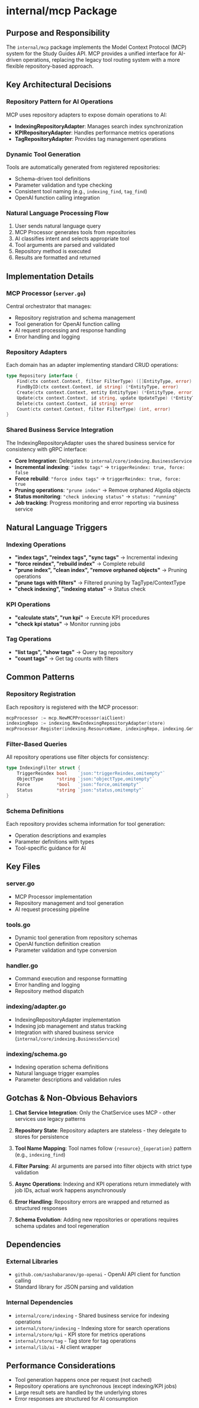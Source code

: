# internal/mcp Package

## Purpose and Responsibility
The `internal/mcp` package implements the Model Context Protocol (MCP) system for the Study Guides API. MCP provides a unified interface for AI-driven operations, replacing the legacy tool routing system with a more flexible repository-based approach.

## Key Architectural Decisions

### Repository Pattern for AI Operations
MCP uses repository adapters to expose domain operations to AI:
- **IndexingRepositoryAdapter**: Manages search index synchronization
- **KPIRepositoryAdapter**: Handles performance metrics operations
- **TagRepositoryAdapter**: Provides tag management operations

### Dynamic Tool Generation
Tools are automatically generated from registered repositories:
- Schema-driven tool definitions
- Parameter validation and type checking
- Consistent tool naming (e.g., `indexing_find`, `tag_find`)
- OpenAI function calling integration

### Natural Language Processing Flow
1. User sends natural language query
2. MCP Processor generates tools from repositories
3. AI classifies intent and selects appropriate tool
4. Tool arguments are parsed and validated
5. Repository method is executed
6. Results are formatted and returned

## Implementation Details

### MCP Processor (`server.go`)
Central orchestrator that manages:
- Repository registration and schema management
- Tool generation for OpenAI function calling
- AI request processing and response handling
- Error handling and logging

### Repository Adapters
Each domain has an adapter implementing standard CRUD operations:
```go
type Repository interface {
    Find(ctx context.Context, filter FilterType) ([]EntityType, error)
    FindByID(ctx context.Context, id string) (*EntityType, error)
    Create(ctx context.Context, entity EntityType) (*EntityType, error)
    Update(ctx context.Context, id string, update UpdateType) (*EntityType, error)
    Delete(ctx context.Context, id string) error
    Count(ctx context.Context, filter FilterType) (int, error)
}
```

### Shared Business Service Integration
The IndexingRepositoryAdapter uses the shared business service for consistency with gRPC interface:
- **Core Integration**: Delegates to `internal/core/indexing.BusinessService`
- **Incremental indexing**: `"index tags"` → `triggerReindex: true, force: false`
- **Force rebuild**: `"force index tags"` → `triggerReindex: true, force: true`
- **Pruning operations**: `"prune index"` → Remove orphaned Algolia objects
- **Status monitoring**: `"check indexing status"` → `status: "running"`
- **Job tracking**: Progress monitoring and error reporting via business service

## Natural Language Triggers

### Indexing Operations
- **"index tags", "reindex tags", "sync tags"** → Incremental indexing
- **"force reindex", "rebuild index"** → Complete rebuild
- **"prune index", "clean index", "remove orphaned objects"** → Pruning operations
- **"prune tags with filters"** → Filtered pruning by TagType/ContextType
- **"check indexing", "indexing status"** → Status check

### KPI Operations  
- **"calculate stats", "run kpi"** → Execute KPI procedures
- **"check kpi status"** → Monitor running jobs

### Tag Operations
- **"list tags", "show tags"** → Query tag repository
- **"count tags"** → Get tag counts with filters

## Common Patterns

### Repository Registration
Each repository is registered with the MCP processor:
```go
mcpProcessor := mcp.NewMCPProcessor(aiClient)
indexingRepo := indexing.NewIndexingRepositoryAdapter(store)
mcpProcessor.Register(indexing.ResourceName, indexingRepo, indexing.GetResourceSchema())
```

### Filter-Based Queries
All repository operations use filter objects for consistency:
```go
type IndexingFilter struct {
    TriggerReindex bool    `json:"triggerReindex,omitempty"`
    ObjectType     *string `json:"objectType,omitempty"`
    Force          *bool   `json:"force,omitempty"`
    Status         *string `json:"status,omitempty"`
}
```

### Schema Definitions
Each repository provides schema information for tool generation:
- Operation descriptions and examples
- Parameter definitions with types
- Tool-specific guidance for AI

## Key Files

### server.go
- MCP Processor implementation
- Repository management and tool generation
- AI request processing pipeline

### tools.go
- Dynamic tool generation from repository schemas
- OpenAI function definition creation
- Parameter validation and type conversion

### handler.go
- Command execution and response formatting
- Error handling and logging
- Repository method dispatch

### indexing/adapter.go
- IndexingRepositoryAdapter implementation
- Indexing job management and status tracking
- Integration with shared business service (`internal/core/indexing.BusinessService`)

### indexing/schema.go
- Indexing operation schema definitions
- Natural language trigger examples
- Parameter descriptions and validation rules

## Gotchas & Non-Obvious Behaviors

1. **Chat Service Integration**: Only the ChatService uses MCP - other services use legacy patterns

2. **Repository State**: Repository adapters are stateless - they delegate to stores for persistence

3. **Tool Name Mapping**: Tool names follow `{resource}_{operation}` pattern (e.g., `indexing_find`)

4. **Filter Parsing**: AI arguments are parsed into filter objects with strict type validation

5. **Async Operations**: Indexing and KPI operations return immediately with job IDs, actual work happens asynchronously

6. **Error Handling**: Repository errors are wrapped and returned as structured responses

7. **Schema Evolution**: Adding new repositories or operations requires schema updates and tool regeneration

## Dependencies

### External Libraries
- `github.com/sashabaranov/go-openai` - OpenAI API client for function calling
- Standard library for JSON parsing and validation

### Internal Dependencies
- `internal/core/indexing` - Shared business service for indexing operations
- `internal/store/indexing` - Indexing store for search operations
- `internal/store/kpi` - KPI store for metrics operations
- `internal/store/tag` - Tag store for tag operations
- `internal/lib/ai` - AI client wrapper

## Performance Considerations
- Tool generation happens once per request (not cached)
- Repository operations are synchronous (except indexing/KPI jobs)
- Large result sets are handled by the underlying stores
- Error responses are structured for AI consumption